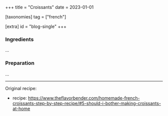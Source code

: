 +++
title = "Croissants"
date = 2023-01-01

[taxonomies]
tag = ["french"]

[extra]
id = "blog-single"
+++

<!-- more -->

### Ingredients

...

### Preparation

...

---
Original recipe:
- recipe: https://www.theflavorbender.com/homemade-french-croissants-step-by-step-recipe/#5-should-i-bother-making-croissants-at-home
